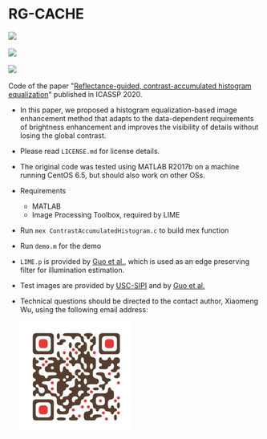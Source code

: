 # RG-CACHE

![](https://img.shields.io/badge/MATLAB-R2017b-green.svg)

![](https://img.shields.io/badge/MATLAB-Image%20Processing%20Toolbox-green.svg)

![](https://img.shields.io/badge/OS-CentOS%206.5-green.svg)

Code of the paper "[Reflectance-guided, contrast-accumulated histogram equalization](https://www.researchgate.net/publication/341083911_Reflectance-guided_contrast-accumulated_histogram_equalization)" published in ICASSP 2020.

* In this paper, we proposed a histogram equalization-based image enhancement method that adapts to the data-dependent requirements of brightness enhancement and improves the visibility of details without losing the global contrast.

* Please read `LICENSE.md` for license details.

* The original code was tested using MATLAB R2017b on a machine running CentOS 6.5, but should also work on other OSs.

* Requirements

  * MATLAB
  * Image Processing Toolbox, required by LIME

* Run `mex ContrastAccumulatedHistogram.c` to build mex function

* Run `demo.m` for the demo

* `LIME.p` is provided by [Guo et al.](https://sites.google.com/view/xjguo/lime), which is used as an edge preserving filter for illumination estimation.

* Test images are provided by [USC-SIPI](http://sipi.usc.edu/database/) and by [Guo et al.](https://sites.google.com/view/xjguo/lime)

* Technical questions should be directed to the contact author, Xiaomeng Wu, using the following email address:

  ![qr](qr.png)
